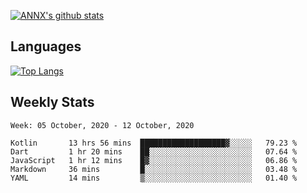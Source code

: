 [![ANNX's github stats](https://github-readme-stats.vercel.app/api?username=NXAN2901&count_private=true&show_icons=true&theme=vue)](https://github.com/NXAN2901)

## Languages
[![Top Langs](https://github-readme-stats.vercel.app/api/top-langs/?username=NXAN2901)](https://github.com/NXAN2901)

## Weekly Stats
<!--START_SECTION:waka-->
```text
Week: 05 October, 2020 - 12 October, 2020

Kotlin       13 hrs 56 mins  ███████████████████▓░░░░░   79.23 % 
Dart         1 hr 20 mins    ██░░░░░░░░░░░░░░░░░░░░░░░   07.64 % 
JavaScript   1 hr 12 mins    █▓░░░░░░░░░░░░░░░░░░░░░░░   06.86 % 
Markdown     36 mins         █░░░░░░░░░░░░░░░░░░░░░░░░   03.48 % 
YAML         14 mins         ▒░░░░░░░░░░░░░░░░░░░░░░░░   01.40 % 
```
<!--END_SECTION:waka-->
